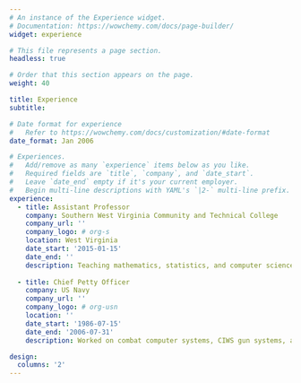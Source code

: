 ```yaml
---
# An instance of the Experience widget.
# Documentation: https://wowchemy.com/docs/page-builder/
widget: experience

# This file represents a page section.
headless: true

# Order that this section appears on the page.
weight: 40

title: Experience
subtitle:

# Date format for experience
#   Refer to https://wowchemy.com/docs/customization/#date-format
date_format: Jan 2006

# Experiences.
#   Add/remove as many `experience` items below as you like.
#   Required fields are `title`, `company`, and `date_start`.
#   Leave `date_end` empty if it's your current employer.
#   Begin multi-line descriptions with YAML's `|2-` multi-line prefix.
experience:
  - title: Assistant Professor
    company: Southern West Virginia Community and Technical College
    company_url: ''
    company_logo: # org-s
    location: West Virginia
    date_start: '2015-01-15'
    date_end: ''
    description: Teaching mathematics, statistics, and computer science.
        
  - title: Chief Petty Officer
    company: US Navy
    company_url: ''
    company_logo: # org-usn
    location: ''
    date_start: '1986-07-15'
    date_end: '2006-07-31'
    description: Worked on combat computer systems, CIWS gun systems, and Seasparrow missle systems.

design:
  columns: '2'
---
```

